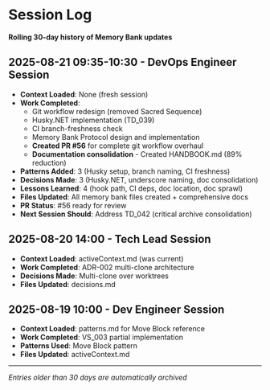 # Session Log
**Rolling 30-day history of Memory Bank updates**

## 2025-08-21 09:35-10:30 - DevOps Engineer Session
- **Context Loaded**: None (fresh session)
- **Work Completed**: 
  - Git workflow redesign (removed Sacred Sequence)
  - Husky.NET implementation (TD_039)
  - CI branch-freshness check
  - Memory Bank Protocol design and implementation
  - **Created PR #56** for complete git workflow overhaul
  - **Documentation consolidation** - Created HANDBOOK.md (89% reduction)
- **Patterns Added**: 3 (Husky setup, branch naming, CI freshness)
- **Decisions Made**: 3 (Husky.NET, underscore naming, doc consolidation)
- **Lessons Learned**: 4 (hook path, CI deps, doc location, doc sprawl)
- **Files Updated**: All memory bank files created + comprehensive docs
- **PR Status**: #56 ready for review
- **Next Session Should**: Address TD_042 (critical archive consolidation)

## 2025-08-20 14:00 - Tech Lead Session
- **Context Loaded**: activeContext.md (was current)
- **Work Completed**: ADR-002 multi-clone architecture
- **Decisions Made**: Multi-clone over worktrees
- **Files Updated**: decisions.md

## 2025-08-19 10:00 - Dev Engineer Session
- **Context Loaded**: patterns.md for Move Block reference
- **Work Completed**: VS_003 partial implementation
- **Patterns Used**: Move Block pattern
- **Files Updated**: activeContext.md

---
*Entries older than 30 days are automatically archived*